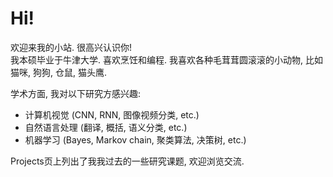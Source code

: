 # Hi!
欢迎来我的小站. 很高兴认识你!
<br/>
我本硕毕业于牛津大学. 喜欢烹饪和编程.
我喜欢各种毛茸茸圆滚滚的小动物, 比如猫咪, 狗狗, 仓鼠, 猫头鹰.

学术方面, 我对以下研究方感兴趣:
* 计算机视觉 (CNN, RNN, 图像视频分类, etc.)
* 自然语言处理 (翻译, 概括, 语义分类, etc.)
* 机器学习 (Bayes, Markov chain, 聚类算法, 决策树, etc.)

Projects页上列出了我我过去的一些研究课题, 欢迎浏览交流.
